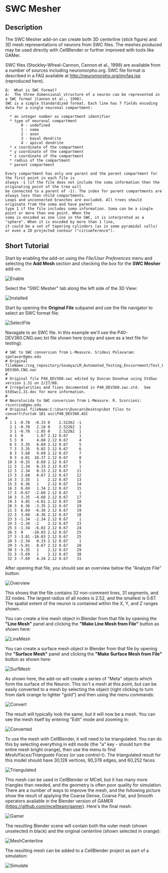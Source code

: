 # SWC Mesher
## Description

The SWC Mesher add-on can create both 3D centerline (stick figure) and 3D mesh representations of neurons from SWC files.
The meshes produced may be used directly with CellBlender or further improved with tools like GAMer.

SWC files (Stockley-Wheal-Cannon, Cannon et al., 1998) are available from a number of sources including neuromorpho.org. SWC file format is described in a FAQ available at http://neuromorpho.org/myfaq.jsp (reproduced here).

```
Q:	What is SWC format?
A: 	The three dimensional structure of a neuron can be represented in a SWC format (Cannon et al., 1998). 
SWC is a simple Standardized format. Each line has 7 fields encoding data for a single neuronal compartment:

  * an integer number as compartment identifier
  * type of neuronal compartment
       0 - undefined
       1 - soma
       2 - axon
       3 - basal dendrite
       4 - apical dendrite
  * x coordinate of the compartment
  * y coordinate of the compartment
  * z coordinate of the compartment
  * radius of the compartment
  * parent compartment

Every compartment has only one parent and the parent compartment for the first point in each file is 
always -1 (if the file does not include the soma information then the originating point of the tree will 
be connected to a parent of -1). The index for parent compartments are always less than child compartments. 
Loops and unconnected branches are excluded. All trees should originate from the soma and have parent 
type 1 if the file includes soma information. Soma can be a single point or more than one point. When the 
soma is encoded as one line in the SWC, it is interpreted as a "sphere". When it is encoded by more than 1 line, 
it could be a set of tapering cylinders (as in some pyramidal cells) or even a 2D projected contour ("circumference").
```

## Short Tutorial

Start by enabling the add-on using the *File/User Preferences* menu and selecting the **Add Mesh** section and checking the box for the **SWC Mesher** add-on.

![Enable](../images/enable_addon.png?raw=true "Enable Addon")

Select the "SWC Mesher" tab along the left side of the 3D View:

![Installed](../images/newly_installed.png?raw=true "Newly Installed SWC Mesher")

Start by opening the **Original File** subpanel and use the file navigator to select an SWC format file:

![SelectFile](../images/select_a_file.png?raw=true "Selecting a File")

Navagate to an SWC file. In this example we'll use the P40-DEV360.CNG.swc.txt file shown here (copy and save as a text file for testing):

```
# SWC to SWC conversion from L-Measure. Sridevi Polavaram: spolavar@gmu.edu
# Original fileName:/cng_repository/Soumya/LM_Automated_Testing_Enviornment/Test_Lm3.7.2_10062011_SG_Linux_NMOConv6/TestResults/LoadTest/test_10/P40-DEV360.CNG.swc
#
# Original file P40_DEV360.swc edited by Duncan Donohue using StdSwc version 1.31 on 2/27/08.
# Irregularities and fixes documented in P40_DEV360.swc.std.  See StdSwc1.31.doc for more information.
#
# Neurolucida to SWC conversion from L-Measure. R. Scorcioni: rscorcio@gmu.edu
# Original fileName:C:\Users\Duncan\Desktop\Dat files to convert\Furtak 181 asc\P40_DEV360.ASC
#
  1 1 -0.78  -0.33 0    2.52262 -1
  2 1 -0.78   2.18 0    2.52262  1
  3 1 -0.78  -2.85 0    2.52262  1
  4 3  0      1.67 2.12 0.67     1
  5 3  0      4.68 2.12 0.67     4
  6 3  3.35   6.69 2.12 0.67     5
  7 3  3.35   9.02 2.12 0.67     6
  8 3  3.68   9.69 2.12 0.67     7
  9 3  4.01  10.37 2.12 0.67     8
 10 3 -0.33   8.69 2.12 0.67     5
 11 3  1.34   0.33 2.12 0.67     1
 12 3  2.34   0.33 2.12 0.67    11
 13 3  2.68   0.67 2.12 0.67    12
 14 3  3.35   1    2.12 0.67    13
 15 3  6.36   1    2.12 0.67    14
 16 3  6.69   1.34 2.12 0.67    15
 17 3 -0.67  -2.68 2.12 0.67     1
 18 3  3.35  -4.68 2.12 0.67    17
 19 3  4.85  -4.01 2.12 0.67    18
 20 3  6.36  -3.35 2.12 0.67    19
 21 3  6.69  -6.36 2.12 0.67    19
 22 3  3.68  -8.36 2.12 0.67    18
 23 3 -1.34  -2.34 2.12 0.67     1
 24 3 -1.34  -2    2.12 0.67    23
 25 3 -1.34  -6.02 2.12 0.67    24
 26 3  0    -10.03 2.12 0.67    25
 27 3 -3.01 -10.03 2.12 0.67    25
 28 3 -2.34   0.33 2.12 0.67     1
 29 3 -5.01   0.67 2.12 0.67    28
 30 3 -5.35   1    2.12 0.67    29
 31 3 -5.69   1    2.12 0.67    30
 32 3 -7.69   4.34 2.12 0.67    31
```

After opening that file, you should see an overview below the "Analyze File" button:

![Overview](../images/opened_P40.png?raw=true "Overview after opening")

This shows that the file contains 32 non-comment lines, 31 segments, and 32 nodes. The
largest radius of all nodes is 2.52, and the smallest is 0.67. The spatial extent of the
neuron is contained within the X, Y, and Z ranges shown.

You can create a line mesh object in Blender from that file by opening the **"Line Mesh"** 
panel and clicking the **"Make Line Mesh from File"** button as shown here:

![LineMesh](../images/make_line_mesh.png?raw=true "Making a Line Mesh")

You can create a surface mesh object in Blender from that file by opening the **"Surface Mesh"** 
panel and clicking the **"Make Surface Mesh from File"** button as shown here:

![SurfMesh](../images/make_surface_mesh.png?raw=true "Making a Surface Mesh")

As shown here, the add-on will create a series of "Meta" objects which form the surface of the Neuron. 
This isn't a mesh at this point, but can be easily converted to a mesh by selecting the object (right
clicking to turn from dark orange to lighter "gold") and then using the menu commands:

![Convert](../images/convert_to_mesh.png?raw=true "Convert Meta to Mesh")

The result will typically look the same, but it will now be a mesh. You can see the mesh itself by
entering "Edit" mode and zooming in:

![Converted](../images/converted_mesh.png?raw=true "Converted Mesh")
 
To use the mesh with CellBlender, it will need to be triangulated. You can do this by selecting 
everything in edit mode (the "a" key - should turn the entire mesh bright orange), then use the menu
to find *Mesh/Faces/Trianguate Faces* (or use control-t). The triangulated result for this model should
have 30,128 vertices, 90,378 edges, and 60,252 faces.

![Triangulated](../images/triangulated_mesh.png?raw=true "Triangulated Mesh")

This mesh can be used in CellBlender or MCell, but it has many more triangles than needed, and the
geometry is often poor quality for simulation. There are a number of ways to improve the mesh, and
the following picture show the result of applying the Coarse Dense, Coarse Flat, and Smooth operators
available in the Blender version of GAMER (https://github.com/mcellteam/gamer). Here's the final mesh:

![Gamer](../images/gamer_mesh.png?raw=true "Gamer Mesh")

The resulting Blender scene will contain both the outer mesh (shown unselected in black) and the original
centerline (shown selected in orange):

![MeshCenterline](../images/mesh_and_centerline.png?raw=true "Mesh and Centerline")

The resulting mesh can be added to a CellBlender project as part of a simulation:

![Simulate](../images/short_animation.gif?raw=true "CellBlender/MCell Simulation")

